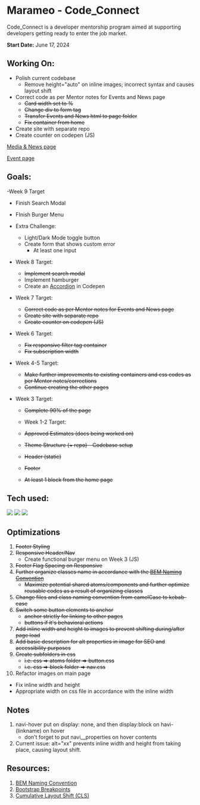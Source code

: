 # Marameo - Code_Connect

Code_Connect is a developer mentorship program aimed at supporting developers getting ready to enter the job market.

**Start Date:** June 17, 2024

## Working On:

- Polish current codebase
  - Remove height="auto" on inline images; incorrect syntax and causes layout shift
- Correct code as per Mentor notes for Events and News page
  - <strike>Card width set to %</strike>
  - <strike>Change div to form tag</strike>
  - <strike>Transfer Events and News html to page folder</strike>
  - <strike>Fix container from home</strike>
- Create site with separate repo
- Create counter on codepen (JS)

[Media & News page](https://marameo-codeconnect.netlify.app/blocks/news-resource-page)

[Event page](https://marameo-codeconnect.netlify.app/blocks/events-page)

## Goals:

-Week 9 Target

- Finish Search Modal
- FInish Burger Menu
- Extra Challenge:

  - Light/Dark Mode toggle button
  - Create form that shows custom error
    - At least one input

- Week 8 Target:

  - <strike>Implement search modal</strike>
  - Implement hamburger
  - Create an [Accordion](https://codepen.io/makenri/pen/QWXMNBN) in Codepen

- Week 7 Target:

  - <strike>Correct code as per Mentor notes for Events and News page</strike>
  - <strike>Create site with separate repo</strike>
  - <strike>Create counter on codepen (JS)</strike>

- Week 6 Target:

  - <strike>Fix responsive filter tag container</strike>
  - <strike>Fix subscription width</strike>

- Week 4-5 Target:

  - <strike>Make further improvements to existing containers and css codes as per Mentor notes/corrections</strike>
  - <strike>Continue creating the other pages</strike>

- Week 3 Target:

  - <strike>Complete 90% of the page</strike>

  - Week 1-2 Target:

  - <strike>Approved Estimates (docs being worked on)</strike>
  - <strike>Theme Structure (+ repo) - Codebase setup</strike>
  - <strike>Header (static)</strike>
  - <strike>Footer</strike>
  - <strike>At least 1 block from the home page</strike>

## Tech used:

<img src="https://img.shields.io/badge/HTML5%20-%20?style=plastic&logo=html5&label=%E2%94%82&labelColor=rgba(15%2C%2066%2C%20110%2C%200.9)&color=rgba(20%2C%20132%2C%20167%2C%200.9)"> <img src="https://img.shields.io/badge/CSS3%20-%20?style=plastic&logo=css3&label=%E2%94%82&labelColor=rgba(15%2C%2066%2C%20110%2C%200.9)&color=rgba(20%2C%20132%2C%20167%2C%200.9)"/> <img src="https://img.shields.io/badge/JavaScript%20-%20?style=plastic&logo=javascript&label=%E2%94%82&labelColor=rgba(15%2C%2066%2C%20110%2C%200.9)&color=rgba(20%2C%20132%2C%20167%2C%200.9)"/>

## Optimizations

1. <strike>Footer Styling</strike>
2. <strike>Responsive Header/Nav</strike>
   - Create functional burger menu on Week 3 (JS)
3. <strike>Footer Flag Spacing on Responsive</strike>
4. <strike>Further organize classes name in accordance with the [BEM Naming Convention](https://getbem.com/naming/)</strike>
   - <strike>Maximize potential shared atoms/components and further optimize reusable codes as a result of organizing classes</strike>
5. <strike>Change files and class naming convention from camelCase to kebab-case</strike>
6. <strike>Switch some button elements to anchor</strike>
   - <strike>anchor strictly for linking to other pages</strike>
   - <strike>buttons if it's behavioral actions</strike>
7. <strike>Add inline width and height to images to prevent shifting during/after page load</strike>
8. <strike>Add basic description for alt properties in image for SEO and accessibility purposes</strike>
9. <strike>Create subfolders in css</strike>
   - <strike>i.e. css => atoms folder => button.css</strike>
   - <strike>i.e. css => block folder => nav.css</strike>
10. Refactor images on main page

- Fix inline width and height
- Appropriate width on css file in accordance with the inline width

## Notes

1. navi-hover put on display: none, and then display:block on havi-(linkname) on hover
   - don't forget to put navi\_\_properties on hover contents
2. Current issue: alt="xx" prevents inline width and height from taking place, causing layout shift.

## Resources:

1. [BEM Naming Convention](https://getbem.com/naming/)
2. [Bootstrap Breakpoints](https://getbootstrap.com/docs/5.0/layout/breakpoints/)
3. [Cumulative Layout Shift (CLS)](https://web.dev/articles/cls)

